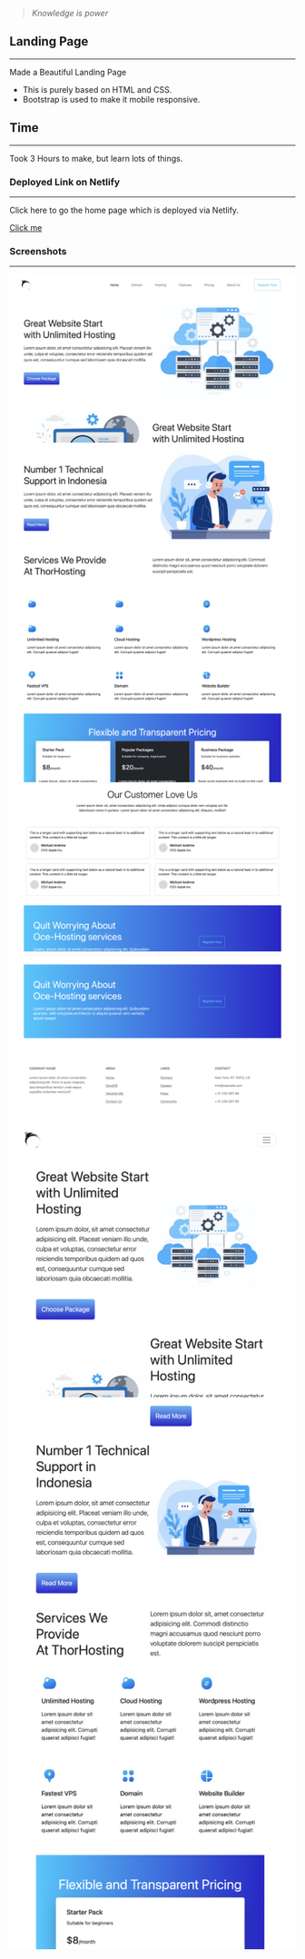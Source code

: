 > *Knowledge is power*

## Landing Page
___
Made a Beautiful Landing Page 
- This is purely based on HTML and CSS. 
- Bootstrap is used to make it mobile responsive.

## Time
___
Took 3 Hours to make, but learn lots of things.


### Deployed Link on Netlify
___
Click here to go the home page which is deployed via Netlify.

[Click me]()

### Screenshots
___

![ss1](./images/Screenshot%202022-08-26%20at%203.02.56%20AM.png)
![ss2](./images/Screenshot%202022-08-26%20at%203.03.04%20AM.png)
![ss2](./images/Screenshot%202022-08-26%20at%203.03.12%20AM.png)
![ss2](./images/Screenshot%202022-08-26%20at%203.03.22%20AM.png)
![ss2](./images/Screenshot%202022-08-26%20at%203.03.31%20AM.png)
![ss2](./images/Screenshot%202022-08-26%20at%203.03.56%20AM.png)
![ss2](./images/Screenshot%202022-08-26%20at%203.04.10%20AM.png)
![ss](./images/Screenshot%202022-08-26%20at%203.04.17%20AM.png)